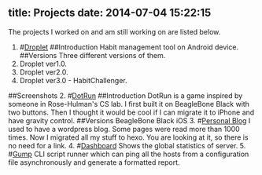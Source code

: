 title: Projects
date: 2014-07-04 15:22:15
---
The projects I worked on and am still working on are listed below.

1. #[Droplet][1]
  ##Introduction
  Habit management tool on Android device.
  ##Versions
  Three different versions of them.
  1. Droplet ver1.0.
  2. Droplet ver2.0.
  3. Droplet ver3.0 - HabitChallenger.

  ##Screenshots
2. #[DotRun][2]
  ##Introduction
  DotRun is a game inspired by someone in Rose-Hulman's CS lab. I first built it on BeagleBone Black with two buttons. Then I thought it would be cool if I can migrate it to iPhone and have gravity control.
  ##Versions
  BeagleBone Black
  iOS
3. #[Personal Blog][3]
  I used to have a wordpress blog. Some pages were read more than 1000 times.
  Now I migrated all my stuff to hexo. You are looking at it, so there is no need for a link.
4. #[Dashboard][4]
  Shows the global statistics of server.
5. #[Gump][5]
  CLI script runner which can ping all the hosts from a configuration file asynchronously and generate a formatted report.

[1]: http:// "Droplet Links"
[2]: http:// "DotRun on iTunes"
[3]: http:// "Personal Blog"
[4]: http:// "Modulus Dashboard Demo"
[5]: http:// "Gump"
